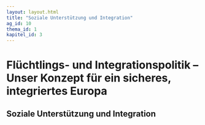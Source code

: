 ```yaml
---
layout: layout.html
title: "Soziale Unterstützung und Integration"
ag_id: 10
thema_id: 1
kapitel_id: 3
---
```


# Flüchtlings- und Integrationspolitik – Unser Konzept für ein sicheres, integriertes Europa

## Soziale Unterstützung und Integration

